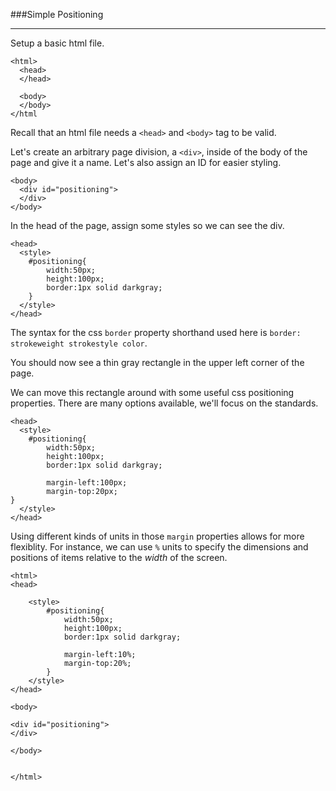 ###Simple Positioning

-----

Setup a basic html file.

```
<html>
  <head>
  </head>

  <body>
  </body>
</html
```

Recall that an html file needs a `<head>` and `<body>` tag to be valid.

Let's create an arbitrary page division, a `<div>`, inside of the body of the page and give it a name. Let's also assign an ID for easier styling.

```
<body>
  <div id="positioning">
  </div>
</body>
```

In the head of the page, assign some styles so we can see the div.

```
<head>
  <style>
    #positioning{
		width:50px;
		height:100px;
		border:1px solid darkgray;    
    }
  </style>
</head>
```

The syntax for the css `border` property shorthand used here is `border: strokeweight strokestyle color`. 

You should now see a thin gray rectangle in the upper left corner of the page.

We can move this rectangle around with some useful css positioning properties. There are many options available, we'll focus on the standards.

```
<head>
  <style>
    #positioning{
		width:50px;
		height:100px;
		border:1px solid darkgray;    
		
		margin-left:100px;
		margin-top:20px;
}
  </style>
</head>
```

Using different kinds of units in those `margin` properties allows for more flexiblity. For instance, we can use `%` units to specify the dimensions and positions of items relative to the *width* of the screen.


```
<html>
<head>
	
	<style>
		#positioning{
			width:50px;
			height:100px;        
			border:1px solid darkgray;    
			
			margin-left:10%;
			margin-top:20%;
		}
	</style>
</head>

<body>

<div id="positioning"> 
</div>

</body>


</html>
```
